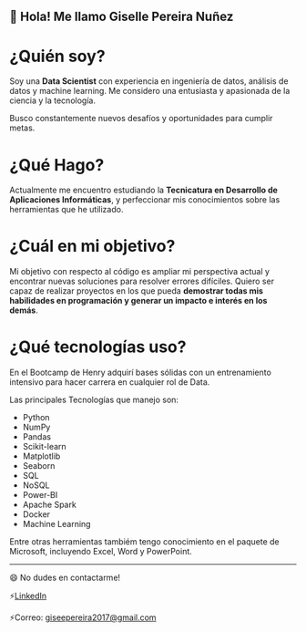 ## 👋 Hola! Me llamo Giselle Pereira Nuñez

# ¿Quién soy?

Soy una **Data Scientist** con experiencia en ingeniería de datos, análisis de datos y machine learning.
Me considero una entusiasta y apasionada de la ciencia y la tecnología. 

Busco constantemente nuevos desafíos y oportunidades para cumplir metas.

# ¿Qué Hago?

Actualmente me encuentro estudiando la **Tecnicatura en Desarrollo de Aplicaciones Informáticas**, y perfeccionar mis conocimientos sobre las herramientas que he utilizado.

# ¿Cuál en mi objetivo?

Mi objetivo con respecto al código es ampliar mi perspectiva actual y encontrar nuevas soluciones para resolver errores difíciles. Quiero ser capaz de realizar proyectos en los que pueda **demostrar todas mis habilidades en programación y generar un impacto e interés en los demás**.

# ¿Qué tecnologías uso?

En el Bootcamp de Henry adquirí bases sólidas con un entrenamiento intensivo para hacer carrera en cualquier rol de Data.

Las principales Tecnologías que manejo son: 
- Python
- NumPy
- Pandas
- Scikit-learn
- Matplotlib
- Seaborn
- SQL 
- NoSQL 
- Power-BI
- Apache Spark
- Docker
- Machine Learning

Entre otras herramientas tambiém tengo conocimiento en el paquete de Microsoft, incluyendo Excel, Word y PowerPoint.

-----------------------------------------------------------------------------------------------------------------------------------------

😄 No dudes en contactarme!

⚡[LinkedIn](https://www.linkedin.com/in/giselle-pereira-nu%C3%B1ez-011330168/)

⚡Correo: [giseepereira2017@gmail.com](mailto:giseepereira2017@gmail.com)
